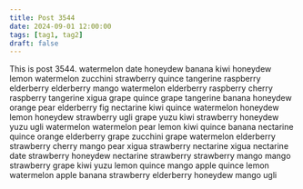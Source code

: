 ```yaml
---
title: Post 3544
date: 2024-09-01 12:00:00
tags: [tag1, tag2]
draft: false
---
```

This is post 3544.
watermelon
date
honeydew
banana
kiwi
honeydew
lemon
watermelon
zucchini
strawberry
quince
tangerine
raspberry
elderberry
elderberry
mango
watermelon
elderberry
raspberry
cherry
raspberry
tangerine
xigua
grape
quince
grape
tangerine
banana
honeydew
orange
pear
elderberry
fig
nectarine
kiwi
quince
watermelon
honeydew
lemon
honeydew
strawberry
ugli
grape
yuzu
kiwi
strawberry
honeydew
yuzu
ugli
watermelon
watermelon
pear
lemon
kiwi
quince
banana
nectarine
quince
orange
elderberry
grape
zucchini
grape
watermelon
elderberry
strawberry
cherry
mango
pear
xigua
strawberry
nectarine
xigua
nectarine
date
strawberry
honeydew
nectarine
strawberry
strawberry
mango
mango
strawberry
grape
kiwi
yuzu
lemon
quince
mango
apple
quince
lemon
watermelon
apple
banana
strawberry
elderberry
honeydew
mango
ugli
